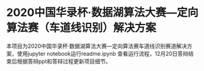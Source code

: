 # 2020中国华录杯·数据湖算法大赛—定向算法赛（车道线识别）解决方案
本项目为2020中国华录杯·数据湖算法大赛—定向算法赛车道线识别赛道解决方案，使用jupyter notebook运行readme.ipynb 查看运行流程，12月20日答辩结束后根据答辩ppt和答辩过程更新项目细节。
